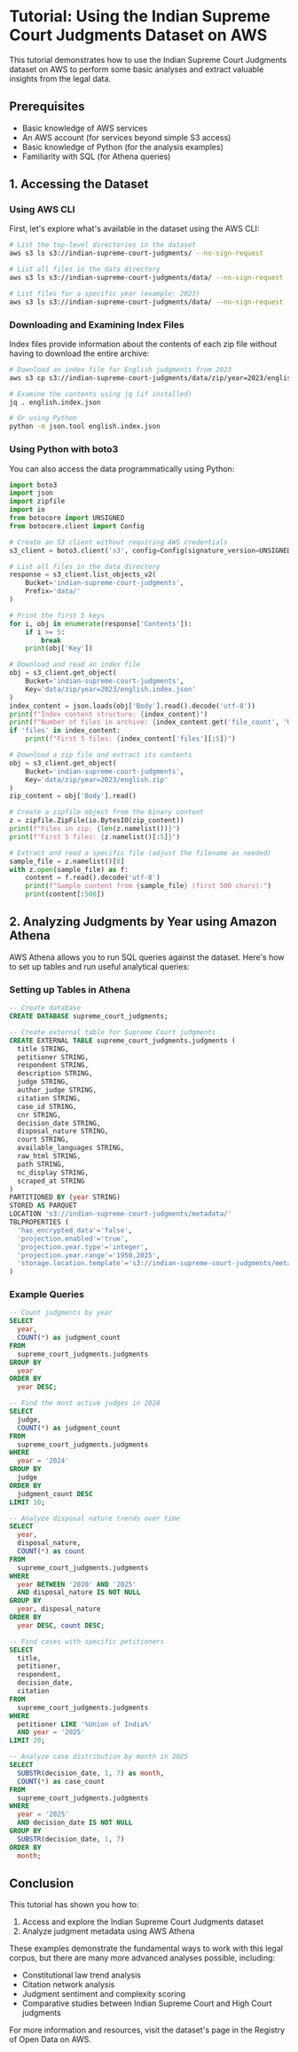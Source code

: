 # Tutorial: Using the Indian Supreme Court Judgments Dataset on AWS

This tutorial demonstrates how to use the Indian Supreme Court Judgments dataset on AWS to perform some basic analyses and extract valuable insights from the legal data.

## Prerequisites

- Basic knowledge of AWS services
- An AWS account (for services beyond simple S3 access)
- Basic knowledge of Python (for the analysis examples)
- Familiarity with SQL (for Athena queries)

## 1. Accessing the Dataset

### Using AWS CLI

First, let's explore what's available in the dataset using the AWS CLI:

```bash
# List the top-level directories in the dataset
aws s3 ls s3://indian-supreme-court-judgments/ --no-sign-request

# List all files in the data directory
aws s3 ls s3://indian-supreme-court-judgments/data/ --no-sign-request

# List files for a specific year (example: 2023)
aws s3 ls s3://indian-supreme-court-judgments/data/ --no-sign-request | grep 2023
```

### Downloading and Examining Index Files

Index files provide information about the contents of each zip file without having to download the entire archive:

```bash
# Download an index file for English judgments from 2023
aws s3 cp s3://indian-supreme-court-judgments/data/zip/year=2023/english.index.json . --no-sign-request

# Examine the contents using jq (if installed)
jq . english.index.json

# Or using Python
python -m json.tool english.index.json
```

### Using Python with boto3

You can also access the data programmatically using Python:

```python
import boto3
import json
import zipfile
import io
from botocore import UNSIGNED
from botocore.client import Config

# Create an S3 client without requiring AWS credentials
s3_client = boto3.client('s3', config=Config(signature_version=UNSIGNED))

# List all files in the data directory
response = s3_client.list_objects_v2(
    Bucket='indian-supreme-court-judgments',
    Prefix='data/'
)

# Print the first 5 keys
for i, obj in enumerate(response['Contents']):
    if i >= 5:
        break
    print(obj['Key'])

# Download and read an index file
obj = s3_client.get_object(
    Bucket='indian-supreme-court-judgments', 
    Key='data/zip/year=2023/english.index.json'
)
index_content = json.loads(obj['Body'].read().decode('utf-8'))
print(f"Index content structure: {index_content}")
print(f"Number of files in archive: {index_content.get('file_count', 'Unknown')}")
if 'files' in index_content:
    print(f"First 5 files: {index_content['files'][:5]}")

# Download a zip file and extract its contents
obj = s3_client.get_object(
    Bucket='indian-supreme-court-judgments', 
    Key='data/zip/year=2023/english.zip'
)
zip_content = obj['Body'].read()

# Create a zipfile object from the binary content
z = zipfile.ZipFile(io.BytesIO(zip_content))
print(f"Files in zip: {len(z.namelist())}")
print(f"First 5 files: {z.namelist()[:5]}")

# Extract and read a specific file (adjust the filename as needed)
sample_file = z.namelist()[0]
with z.open(sample_file) as f:
    content = f.read().decode('utf-8')
    print(f"Sample content from {sample_file} (first 500 chars):")
    print(content[:500])
```

## 2. Analyzing Judgments by Year using Amazon Athena

AWS Athena allows you to run SQL queries against the dataset. Here's how to set up tables and run useful analytical queries:

### Setting up Tables in Athena

```sql
-- Create database
CREATE DATABASE supreme_court_judgments;

-- Create external table for Supreme Court judgments
CREATE EXTERNAL TABLE supreme_court_judgments.judgments (
  title STRING,
  petitioner STRING,
  respondent STRING,
  description STRING,
  judge STRING,
  author_judge STRING,
  citation STRING,
  case_id STRING,
  cnr STRING,
  decision_date STRING,
  disposal_nature STRING,
  court STRING,
  available_languages STRING,
  raw_html STRING,
  path STRING,
  nc_display STRING,
  scraped_at STRING
)
PARTITIONED BY (year STRING)
STORED AS PARQUET
LOCATION 's3://indian-supreme-court-judgments/metadata/'
TBLPROPERTIES (
  'has_encrypted_data'='false',
  'projection.enabled'='true',
  'projection.year.type'='integer',
  'projection.year.range'='1950,2025',
  'storage.location.template'='s3://indian-supreme-court-judgments/metadata/year=${year}/metadata.parquet'
)
```

### Example Queries

```sql
-- Count judgments by year
SELECT 
  year,
  COUNT(*) as judgment_count
FROM 
  supreme_court_judgments.judgments
GROUP BY 
  year
ORDER BY 
  year DESC;

-- Find the most active judges in 2024
SELECT 
  judge,
  COUNT(*) as judgment_count
FROM 
  supreme_court_judgments.judgments
WHERE 
  year = '2024'
GROUP BY 
  judge
ORDER BY 
  judgment_count DESC
LIMIT 10;

-- Analyze disposal nature trends over time
SELECT 
  year,
  disposal_nature,
  COUNT(*) as count
FROM 
  supreme_court_judgments.judgments
WHERE 
  year BETWEEN '2020' AND '2025'
  AND disposal_nature IS NOT NULL
GROUP BY 
  year, disposal_nature
ORDER BY 
  year DESC, count DESC;

-- Find cases with specific petitioners
SELECT 
  title,
  petitioner,
  respondent,
  decision_date,
  citation
FROM 
  supreme_court_judgments.judgments
WHERE 
  petitioner LIKE '%Union of India%'
  AND year = '2025'
LIMIT 20;

-- Analyze case distribution by month in 2025
SELECT 
  SUBSTR(decision_date, 1, 7) as month,
  COUNT(*) as case_count
FROM 
  supreme_court_judgments.judgments
WHERE 
  year = '2025'
  AND decision_date IS NOT NULL
GROUP BY 
  SUBSTR(decision_date, 1, 7)
ORDER BY 
  month;
```


## Conclusion

This tutorial has shown you how to:

1. Access and explore the Indian Supreme Court Judgments dataset
2. Analyze judgment metadata using AWS Athena

These examples demonstrate the fundamental ways to work with this legal corpus, but there are many more advanced analyses possible, including:

- Constitutional law trend analysis
- Citation network analysis
- Judgment sentiment and complexity scoring
- Comparative studies between Indian Supreme Court and High Court judgments

For more information and resources, visit the dataset's page in the Registry of Open Data on AWS.
